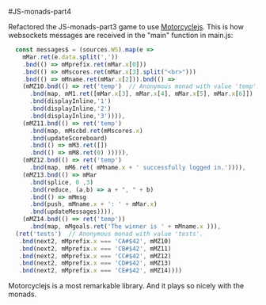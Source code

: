 #JS-monads-part4

Refactored the JS-monads-part3 game to use [Motorcyclejs](https://github.com/motorcyclejs). This is how websockets messages are received in the "main" function in main.js:

```javascript
  const messages$ = (sources.WS).map(e => 
    mMar.ret(e.data.split(','))
    .bnd(() => mMprefix.ret(mMar.x[0]))
    .bnd(() => mMscores.ret(mMar.x[3].split("<br>")))
    .bnd(() => mMname.ret(mMar.x[2])).bnd(() =>
    (mMZ10.bnd(() => ret('temp')  // Anonymous monad with value 'temp'.
      .bnd(map, mM1.ret([mMar.x[3], mMar.x[4], mMar.x[5], mMar.x[6]])
      .bnd(displayInline,'1')
      .bnd(displayInline,'2')
      .bnd(displayInline,'3')))),
    (mMZ11.bnd(() => ret('temp')
      .bnd(map, mMscbd.ret(mMscores.x)
      .bnd(updateScoreboard)
      .bnd(() => mM3.ret([])
      .bnd(() => mM8.ret(0) ))))),
    (mMZ12.bnd(() => ret('temp')   
      .bnd(map, mM6.ret( mMname.x + ' successfully logged in.')))),
    (mMZ13.bnd(() => mMar
      .bnd(splice, 0 ,3)
      .bnd(reduce, (a,b) => a + ", " + b)
      .bnd(() => mMmsg
      .bnd(push, mMname.x + ': ' + mMar.x)
      .bnd(updateMessages)))),
    (mMZ14.bnd(() => ret('temp'))
      .bnd(map, mMgoals.ret('The winner is ' + mMname.x ))), 
  (ret('tests')  // Anonymous monad with value 'tests'.
   .bnd(next2, mMprefix.x === 'CA#$42', mMZ10)
   .bnd(next2, mMprefix.x === 'CB#$42', mMZ11)
   .bnd(next2, mMprefix.x === 'CC#$42', mMZ12)
   .bnd(next2, mMprefix.x === 'CD#$42', mMZ13)
   .bnd(next2, mMprefix.x === 'CE#$42', mMZ14))))
```

Motorcyclejs is a most remarkable library. And it plays so nicely with the monads. 
